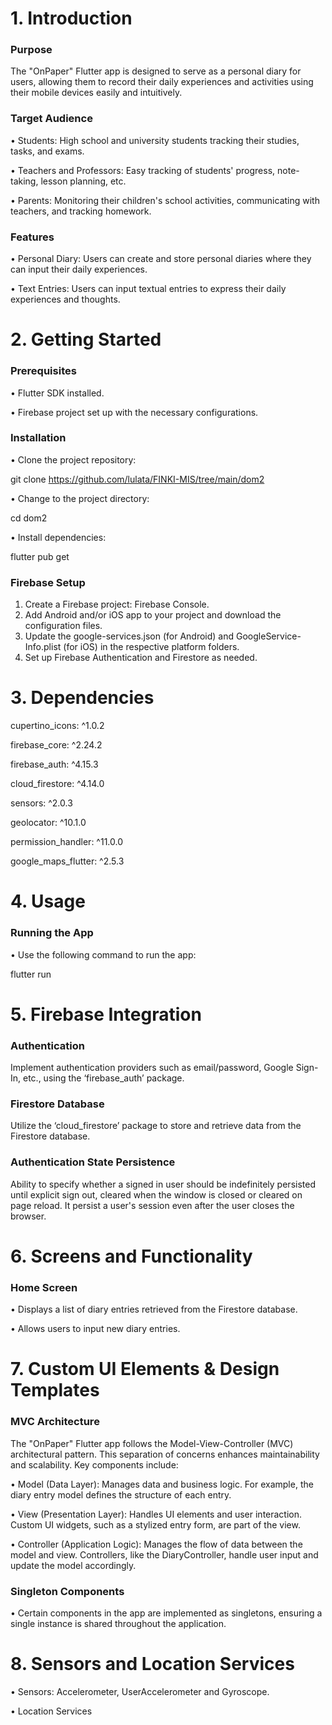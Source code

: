 # 1.	Introduction
  ### Purpose
The "OnPaper" Flutter app is designed to serve as a personal diary for users, allowing them to record their daily experiences and activities using their mobile devices easily and intuitively.
  ### Target Audience
•	Students: High school and university students tracking their studies, tasks, and exams.

•	Teachers and Professors: Easy tracking of students' progress, note-taking, lesson planning, etc.

•	Parents: Monitoring their children's school activities, communicating with teachers, and tracking homework.
  ### Features
•	Personal Diary: Users can create and store personal diaries where they can input their daily experiences.

•	Text Entries: Users can input textual entries to express their daily experiences and thoughts.
# 2.	Getting Started
  ### Prerequisites
•	Flutter SDK installed.

•	Firebase project set up with the necessary configurations.
  ### Installation
•	Clone the project repository:

git clone https://github.com/lulata/FINKI-MIS/tree/main/dom2

•	Change to the project directory:

cd dom2

•	Install dependencies:

flutter pub get
  ### Firebase Setup
1.	Create a Firebase project: Firebase Console.
2.	Add Android and/or iOS app to your project and download the configuration files.
3.	Update the google-services.json (for Android) and GoogleService-Info.plist (for iOS) in the respective platform folders.
4.	Set up Firebase Authentication and Firestore as needed.
# 3.	Dependencies
cupertino_icons: ^1.0.2
   
firebase_core: ^2.24.2
   
firebase_auth: ^4.15.3

cloud_firestore: ^4.14.0

sensors: ^2.0.3

geolocator: ^10.1.0

permission_handler: ^11.0.0

google_maps_flutter: ^2.5.3
# 4.	Usage
  ### Running the App
•	Use the following command to run the app:

flutter run
# 5.	Firebase Integration
  ### Authentication
Implement authentication providers such as email/password, Google Sign-In, etc., using the ‘firebase_auth’ package.
  ### Firestore Database
Utilize the ‘cloud_firestore’ package to store and retrieve data from the Firestore database.
  ### Authentication State Persistence
Ability to specify whether a signed in user should be indefinitely persisted until explicit sign out, cleared when the window is closed or cleared on page reload. It  persist a user's session even after the user closes the browser.

# 6.	Screens and Functionality
  ### Home Screen
•	Displays a list of diary entries retrieved from the Firestore database.

•	Allows users to input new diary entries.
# 7.	Custom UI Elements & Design Templates
  ### MVC Architecture
The "OnPaper" Flutter app follows the Model-View-Controller (MVC) architectural pattern. This separation of concerns enhances maintainability and scalability. Key components include:

•	Model (Data Layer): Manages data and business logic. For example, the diary entry model defines the structure of each entry.

•	View (Presentation Layer): Handles UI elements and user interaction. Custom UI widgets, such as a stylized entry form, are part of the view.

•	Controller (Application Logic): Manages the flow of data between the model and view. Controllers, like the DiaryController, handle user input and update the model accordingly.
  ### Singleton Components
•	Certain components in the app are implemented as singletons, ensuring a single instance is shared throughout the application.

# 8.	Sensors and Location Services
•	Sensors: Accelerometer, UserAccelerometer and Gyroscope.

•	Location Services

